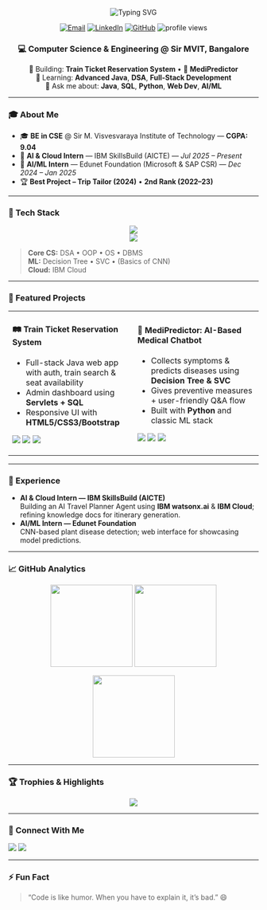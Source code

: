 <!-- PROFILE HEADER -->
<p align="center">
  <img src="https://readme-typing-svg.herokuapp.com?font=Inter&weight=700&size=32&duration=2500&pause=600&center=true&vCenter=true&width=800&lines=Hey%2C+I'm+Sampath+A+M+%F0%9F%91%8B;CSE+Student+%40+Sir+MVIT+%F0%9F%8E%93;Java+%7C+DSA+%7C+Full-Stack+%7C+AI%2FML+%F0%9F%9A%80" alt="Typing SVG" />
</p>

<p align="center">
  <a href="mailto:maracharaddisampath@gmail.com"><img alt="Email" src="https://img.shields.io/badge/Email-0078D4?style=for-the-badge&logo=gmail&logoColor=white"></a>
  <a href="https://www.linkedin.com/in/sampath0608/"><img alt="LinkedIn" src="https://img.shields.io/badge/LinkedIn-0A66C2?style=for-the-badge&logo=linkedin&logoColor=white"></a>
  <a href="https://github.com/Sampath-2324"><img alt="GitHub" src="https://img.shields.io/badge/GitHub-181717?style=for-the-badge&logo=github&logoColor=white"></a>
  <img src="https://komarev.com/ghpvc/?username=Sampath-2324&style=for-the-badge&color=brightgreen" alt="profile views" />
</p>

<!-- INTRO -->
<h3 align="center">💻 Computer Science & Engineering @ Sir MVIT, Bangalore</h3>

<p align="center">
  🔭 Building: <b>Train Ticket Reservation System</b> • 🤖 <b>MediPredictor</b><br/>
  🌱 Learning: <b>Advanced Java</b>, <b>DSA</b>, <b>Full-Stack Development</b><br/>
  💬 Ask me about: <b>Java</b>, <b>SQL</b>, <b>Python</b>, <b>Web Dev</b>, <b>AI/ML</b>
</p>

---

### 🎓 About Me
- 🎓 **BE in CSE** @ Sir M. Visvesvaraya Institute of Technology — **CGPA: 9.04**
- 💼 **AI & Cloud Intern** — IBM SkillsBuild (AICTE) — *Jul 2025 – Present*
- 🧪 **AI/ML Intern** — Edunet Foundation (Microsoft & SAP CSR) — *Dec 2024 – Jan 2025*
- 🏆 **Best Project – Trip Tailor (2024)** • **2nd Rank (2022–23)**

---

### 🧰 Tech Stack
<p align="center">
  <img src="https://skillicons.dev/icons?i=java,python,c,html,css,bootstrap,linux,git,github,vscode,eclipse,mysql,sqlite,postgres,azure" />
  <br/>
  <img src="https://skillicons.dev/icons?i=aws,regex,tensorflow,scikitlearn,opencv" />
</p>

> **Core CS:** DSA • OOP • OS • DBMS  
> **ML:** Decision Tree • SVC • (Basics of CNN)  
> **Cloud:** IBM Cloud

---

### 🚀 Featured Projects
<table>
  <tr>
    <td width="50%">
      <h4>🛤️ Train Ticket Reservation System</h4>
      <ul>
        <li>Full-stack Java web app with auth, train search & seat availability</li>
        <li>Admin dashboard using <b>Servlets + SQL</b></li>
        <li>Responsive UI with <b>HTML5/CSS3/Bootstrap</b></li>
      </ul>
      <p>
        <a href="https://github.com/Sampath-2324"><img src="https://img.shields.io/badge/Repo-000?style=flat&logo=github&logoColor=white" /></a>
        <a href="#"><img src="https://img.shields.io/badge/Live_Demo-1f6feb?style=flat&logo=vercel&logoColor=white" /></a>
        <a href="#"><img src="https://img.shields.io/badge/Tech-Java%20%7C%20Servlets%20%7C%20SQL-4c1?style=flat" /></a>
      </p>
    </td>
    <td width="50%">
      <h4>🤖 MediPredictor: AI-Based Medical Chatbot</h4>
      <ul>
        <li>Collects symptoms & predicts diseases using <b>Decision Tree & SVC</b></li>
        <li>Gives preventive measures + user-friendly Q&A flow</li>
        <li>Built with <b>Python</b> and classic ML stack</li>
      </ul>
      <p>
        <a href="https://github.com/Sampath-2324"><img src="https://img.shields.io/badge/Repo-000?style=flat&logo=github&logoColor=white" /></a>
        <a href="#"><img src="https://img.shields.io/badge/Dataset-Synthetic%2FPublic-7957d5?style=flat" /></a>
        <a href="#"><img src="https://img.shields.io/badge/Tech-Python%20%7C%20sklearn%20%7C%20Flask-4c1?style=flat" /></a>
      </p>
    </td>
  </tr>
</table>

---

### 🧪 Experience
- **AI & Cloud Intern — IBM SkillsBuild (AICTE)**  
  Building an AI Travel Planner Agent using **IBM watsonx.ai** & **IBM Cloud**; refining knowledge docs for itinerary generation.
- **AI/ML Intern — Edunet Foundation**  
  CNN-based plant disease detection; web interface for showcasing model predictions.

---

### 📈 GitHub Analytics
<p align="center">
  <img height="165" src="https://github-readme-stats.vercel.app/api?username=Sampath-2324&show_icons=true&rank_icon=github&include_all_commits=true&hide_border=true&theme=radical" />
  <img height="165" src="https://github-readme-streak-stats.herokuapp.com?user=Sampath-2324&hide_border=true&theme=radical" />
</p>
<p align="center">
  <img height="165" src="https://github-readme-stats.vercel.app/api/top-langs/?username=Sampath-2324&layout=compact&hide_border=true&langs_count=8&theme=radical" />
</p>

---

### 🏆 Trophies & Highlights
<p align="center">
  <img src="https://github-profile-trophy.vercel.app/?username=Sampath-2324&theme=onedark&no-frame=true&row=1&column=7" />
</p>

---

### 🤝 Connect With Me
<p>
  <a href="mailto:maracharaddisampath@gmail.com"><img src="https://img.shields.io/badge/Say%20Hello-Email-FF4B4B?style=for-the-badge&logo=gmail&logoColor=white" /></a>
  <a href="https://www.linkedin.com/in/sampath0608/"><img src="https://img.shields.io/badge/Connect-LinkedIn-0A66C2?style=for-the-badge&logo=linkedin&logoColor=white" /></a>
</p>

---

### ⚡ Fun Fact
> “Code is like humor. When you have to explain it, it’s bad.” 😄

<!-- EXTRAS (Optional) -->
<!-- Contribution Snake (needs GitHub Action to generate the SVG in your repo)
![snake gif](https://github.com/Sampath-2324/Sampath-2324/blob/output/github-contribution-grid-snake.svg)
-->
